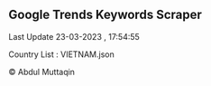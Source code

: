 

## Google Trends Keywords Scraper 
 
Last Update 23-03-2023 , 17:54:55

Country List :
VIETNAM.json



© Abdul Muttaqin 
